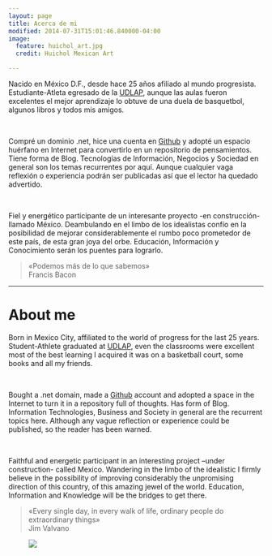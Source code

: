 ```yaml
---
layout: page
title: Acerca de mi
modified: 2014-07-31T15:01:46.840000-04:00
image:
  feature: huichol_art.jpg
  credit: Huichol Mexican Art

---
```


<p>Nacido en México D.F., desde hace 25 años afiliado al mundo progresista. Estudiante-Atleta egresado de la <a href="http://www.udlap.mx/" target="_blank">UDLAP</a>, aunque las aulas fueron excelentes el mejor aprendizaje lo obtuve de una duela de basquetbol, algunos libros y todos mis amigos.</p><br>

<p>Compré un dominio .net, hice una cuenta en <a href="https://github.com/" target="_blank">Github</a> y adopté un espacio huérfano en Internet para convertirlo en un repositorio de pensamientos. Tiene forma de Blog. Tecnologías de Información, Negocios y Sociedad en general son los temas recurrentes por aquí. Aunque cualquier vaga reflexión o experiencia podrán ser publicadas así que el lector ha quedado advertido.</p><br>

<p>Fiel y energético participante de un interesante proyecto -en construcción- llamado México. Deambulando en el limbo de los idealistas confío en la posibilidad de mejorar considerablemente el rumbo poco prometedor de este país, de esta gran joya del orbe. Educación, Información y Conocimiento serán los puentes para lograrlo.</p>

<blockquote>
  <p>«Podemos más de lo que sabemos»<br>Francis Bacon</p>
</blockquote>

<hr/>

<h1>About me</h1>

<p>Born in Mexico City, affiliated to the world of progress for the last 25 years. Student-Athlete graduated at <a href="http://www.udlap.mx/" target="_blank">UDLAP</a>, even the classrooms were excellent most of the best learning I acquired it was on a basketball court, some books and all my friends.</p><br>

<p>Bought a .net domain, made a <a href="https://github.com/" target="_blank">Github</a> account and adopted a space in the Internet to turn it in a repository full of thoughts. Has form of Blog. Information Technologies, Business and Society in general are the recurrent topics here. Although any vague reflection or experience could be published, so the reader has been warned.</p><br>

<p>Faithful and energetic participant in an interesting project –under construction- called Mexico. Wandering in the limbo of the idealistic I firmly believe in the possibility of improving considerably the unpromising direction of this country, of this amazing jewel of the world. Education, Information and Knowledge will be the bridges to get there.</p>

<blockquote>
  <p>«Every single day, in every walk of life, ordinary people do extraordinary things»<br>Jim Valvano</p>
</blockquote>

<figure>
	<a href="https://raw.githubusercontent.com/roespinosa13/roespinosa13/gh-pages/images/aztecas2013.jpg"><img src="https://raw.githubusercontent.com/roespinosa13/roespinosa13/gh-pages/images/aztecas2013.jpg" /></a>
</figure><br>
